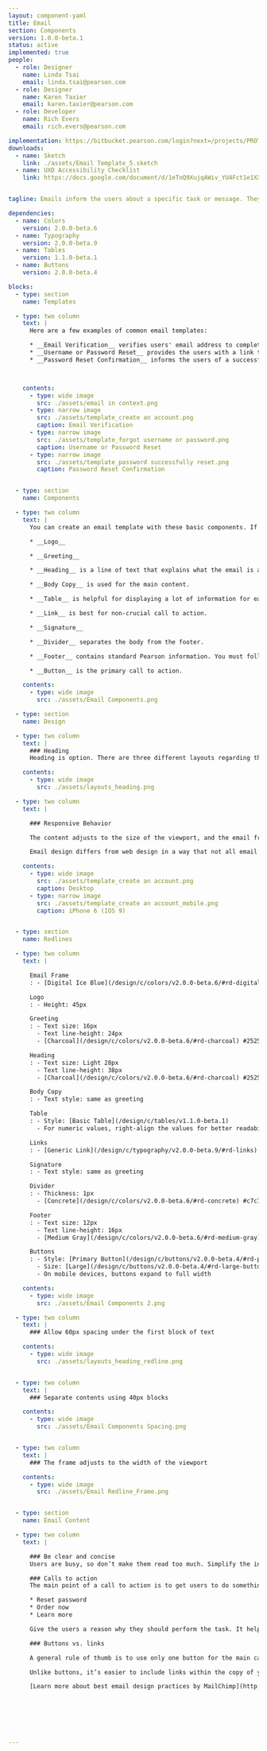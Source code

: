 ```yaml
---
layout: component-yaml
title: Email
section: Components
version: 1.0.0-beta.1
status: active
implemented: true
people:
  - role: Designer
    name: Linda Tsai
    email: linda.tsai@pearson.com
  - role: Designer
    name: Karen Taxier
    email: karen.taxier@pearson.com
  - role: Developer
    name: Rich Evers
    email: rich.evers@pearson.com  

implementation: https://bitbucket.pearson.com/login?next=/projects/PROTO/repos/idam-email-templates/browse/README.md
downloads:
  - name: Sketch
    link: ./assets/Email Template_5.sketch
  - name: UXD Accessibility Checklist
    link: https://docs.google.com/document/d/1eTnQ9XujqAWiv_YU4Fct1e1XXSmyA-ikNSHzJQ7hnzc/edit


tagline: Emails inform the users about a specific task or message. They may contain critical information, require decisions, or involve multiple tasks.

dependencies:
  - name: Colors
    version: 2.0.0-beta.6
  - name: Typography
    version: 2.0.0-beta.9
  - name: Tables
    version: 1.1.0-beta.1
  - name: Buttons
    version: 2.0.0-beta.4

blocks:
  - type: section
    name: Templates

  - type: two column
    text: |
      Here are a few examples of common email templates:

      * __Email Verification__ verifies users' email address to complete the account creation process.
      * __Username or Password Reset__ provides the users with a link to reset the credentials.
      * __Password Reset Confirmation__ informs the users of a successful password reset.



    contents:
      - type: wide image
        src: ./assets/email in context.png
      - type: narrow image
        src: ./assets/template_create an account.png
        caption: Email Verification
      - type: narrow image
        src: ./assets/template_forgot username or password.png
        caption: Username or Password Reset
      - type: narrow image
        src: ./assets/template_password successfully reset.png
        caption: Password Reset Confirmation


  - type: section
    name: Components

  - type: two column
    text: |
      You can create an email template with these basic components. If there is something that's not defined here, feel free to contact Linda Tsai (linda.tsai@pearson.com).

      * __Logo__

      * __Greeting__

      * __Heading__ is a line of text that explains what the email is about.

      * __Body Copy__ is used for the main content.

      * __Table__ is helpful for displaying a lot of information for easy viewing.

      * __Link__ is best for non-crucial call to action.

      * __Signature__

      * __Divider__ separates the body from the footer.

      * __Footer__ contains standard Pearson information. You must follow the copy provided in the templates, but if you need to add more information in the footer, place it between the divider and the current copy.

      * __Button__ is the primary call to action.

    contents:
      - type: wide image
        src: ./assets/Email Components.png

  - type: section
    name: Design

  - type: two column
    text: |
      ### Heading
      Heading is option. There are three different layouts regarding the usage of the heading. Choose the one that works best depending on the message.

    contents:
      - type: wide image
        src: ./assets/layouts_heading.png

  - type: two column
    text: |

      ### Responsive Behavior

      The content adjusts to the size of the viewport, and the email frame (in digital ice blue) shrinks proportionally with the content.

      Email design differs from web design in a way that not all email clients support media query, which means that some clients won't be able to tell how wide the viewport is. Therefore, when you design, don't rely on breakpoints, instead, come up with a design that fits all sizes.

    contents:
      - type: wide image
        src: ./assets/template_create an account.png
        caption: Desktop
      - type: narrow image
        src: ./assets/template_create an account_mobile.png
        caption: iPhone 6 (IOS 9)


  - type: section
    name: Redlines

  - type: two column
    text: |

      Email Frame
      : - [Digital Ice Blue](/design/c/colors/v2.0.0-beta.6/#rd-digital-pearson-blue) #d6ebe8

      Logo
      : - Height: 45px

      Greeting
      : - Text size: 16px
        - Text line-height: 24px
        - [Charcoal](/design/c/colors/v2.0.0-beta.6/#rd-charcoal) #252525

      Heading
      : - Text size: Light 28px
        - Text line-height: 38px
        - [Charcoal](/design/c/colors/v2.0.0-beta.6/#rd-charcoal) #252525

      Body Copy
      : - Text style: same as greeting

      Table
      : - Style: [Basic Table](/design/c/tables/v1.1.0-beta.1)
        - For numeric values, right-align the values for better readability

      Links
      : - [Generic Link](/design/c/typography/v2.0.0-beta.9/#rd-links)

      Signature
      : - Text style: same as greeting

      Divider
      : - Thickness: 1px
        - [Concrete](/design/c/colors/v2.0.0-beta.6/#rd-concrete) #c7c7c7

      Footer
      : - Text size: 12px
        - Text line-height: 16px
        - [Medium Gray](/design/c/colors/v2.0.0-beta.6/#rd-medium-gray) #6A7070

      Buttons
      : - Style: [Primary Button](/design/c/buttons/v2.0.0-beta.4/#rd-primary-button)
        - Size: [Large](/design/c/buttons/v2.0.0-beta.4/#rd-large-button)
        - On mobile devices, buttons expand to full width

    contents:
      - type: wide image
        src: ./assets/Email Components 2.png

  - type: two column
    text: |
      ### Allow 60px spacing under the first block of text

    contents:
      - type: wide image
        src: ./assets/layouts_heading_redline.png


  - type: two column
    text: |
      ### Separate contents using 40px blocks

    contents:
      - type: wide image
        src: ./assets/Email Components Spacing.png


  - type: two column
    text: |
      ### The frame adjusts to the width of the viewport

    contents:
      - type: wide image
        src: ./assets/Email Redline_Frame.png


  - type: section
    name: Email Content

  - type: two column
    text: |

      ### Be clear and concise
      Users are busy, so don’t make them read too much. Simplify the information to help users focus on the message.

      ### Calls to action
      The main point of a call to action is to get users to do something. It should be more descriptive than “click here”. Start with command verbs to clarify what clicking a link or button will get to. For example:

      * Reset password
      * Order now
      * Learn more

      Give the users a reason why they should perform the task. It helps to explain the benefit of taking the action or give a sense of urgency.

      ### Buttons vs. links

      A general rule of thumb is to use only one button for the main call to action so it is clear to the users what they should do.

      Unlike buttons, it’s easier to include links within the copy of your email so it doesn’t cause an abrupt halt. However, that makes links easy to miss. An easy way to do that is to lengthen the number of words covered in a link. Use a meaningful description for the link text instead of the URL.

      [Learn more about best email design practices by MailChimp](http://templates.mailchimp.com/design/)







---
```

